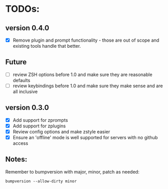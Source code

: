 # TODOs:

## version 0.4.0

- [x] Remove plugin and prompt functionality - those are out of scope and
      existing tools handle that better.

## Future

- [ ] review ZSH options before 1.0 and make sure they are reasonable defaults
- [ ] review keybindings before 1.0 and make sure they make sense and are all inclusive

## version 0.3.0

- [x] Add support for zprompts
- [x] Add support for zplugins
- [x] Review config options and make zstyle easier
- [x] Ensure an 'offline' mode is well supported for servers with no github access

## Notes:

Remember to bumpversion with major, minor, patch as needed:

```shell
bumpversion --allow-dirty minor
```
